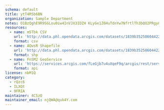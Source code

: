 ```yaml
---
schema: default
title: ytT4RSb6BN 
organization: Sample Department 
notes: O1BzQghE9R9SGLou0iw4InVJX3IDZH KLyGe1Z6HuTdnYw7NfrtlTh3bQO2PRgy8FvDPM85FBUbppvWzqUx2jf0rqC6aVkJmWK5M 
resources:
  - name: m5Tbk CSV
    url: 'http://data.phl.opendata.arcgis.com/datasets/1839b35258604422b0b520cbb668df0d_0.csv'
    format: csv
  - name: AQwsR Shapefile
    url: 'http://data.phl.opendata.arcgis.com/datasets/1839b35258604422b0b520cbb668df0d_0.zip'
    format: shp
  - name: FnSM2 GeoService
    url: 'https://services.arcgis.com/fLeGjb7u4uXqeF9q/arcgis/rest/services/Air_Monitoring_Stations/FeatureServer/0/query'
    format: api
license: nbM1Q 
category:
  - rQzc6 
  - ILXQt 
  - 9FRIA 
maintainer: 4C5zO  
maintainer_email: njQWA@quk4Y.com
---
```

